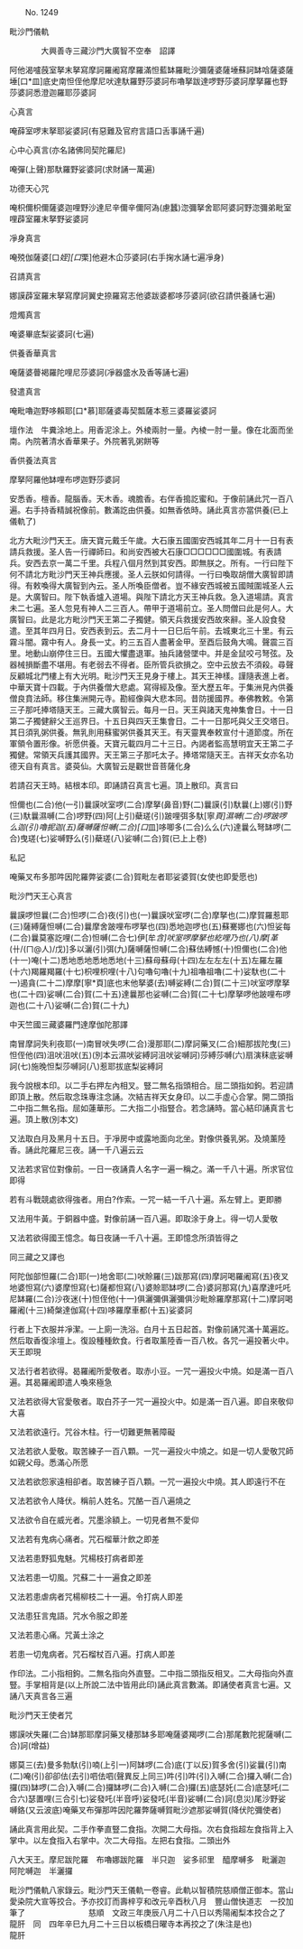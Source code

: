 ﻿　　No. 1249

毗沙門儀軌

　　　　大興善寺三藏沙門大廣智不空奉　詔譯


阿他渴嚧蔇室拏末拏寫摩訶羅阇寫摩羅滿怛藍缽羅毗沙彌薩婆薩埵蘇訶缽唅薩婆薩埵[口*皿]底史南怛侄他摩尼吠達馱羅野莎婆訶布嚕拏跋達啰野莎婆訶摩拏羅也野莎婆訶悉澄迦羅耶莎婆訶

心真言

唵薛室啰末拏耶娑婆訶(有惡難及官府言語口舌事誦千遍)

心中心真言(亦名諸佛同契陀羅尼)

唵彈(上聲)那馱羅野娑婆訶(求財誦一萬遍)

功德天心咒

唵枳儞枳儞薩婆迦哩野沙達尼辛儞辛儞阿溈(慮蠶)淴彌拏舍耶阿婆訶野淴彌弟毗室哩薜室羅末拏野娑婆訶

凈身真言

唵殑伽薩婆[口*姪][口*栗]他避木仚莎婆訶(右手掬水誦七遍凈身)

召請真言

娜謨薜室羅末拏寫摩訶翼史捺羅寫志他婆跋婆都哆莎婆訶(欲召請供養誦七遍)

燈燭真言

唵婆畢底梨娑婆訶(七遍)

供養香華真言

唵薩婆瞢褐羅陀哩尼莎婆訶(凈器盛水及香等誦七遍)

發遣真言

唵毗嚕迦野哆賴耶[口*慕]耶薩婆毒契瓢薩本惹三婆羅娑婆訶

壇作法　牛糞涂地上。用香泥涂上。外棱兩肘一量。內棱一肘一量。像在北面而坐南。內院著清水香華果子。外院著乳粥餅等

香供養法真言

摩拏阿羅他缽哩布啰迦野莎婆訶

安悉香。檀香。龍腦香。天木香。魂膽香。右伴香搗訖蜜和。于像前誦此咒一百八遍。右手持香精誠祝像前。數滿訖由供養。如無香依時。誦此真言亦當供養(已上儀軌了)

北方大毗沙門天王。唐天寶元戴壬午歲。大石康五國圍安西城其年二月十一日有表請兵救援。圣人告一行禪師曰。和尚安西被大石康□□□□□□國圍城。有表請兵。安西去京一萬二千里。兵程八個月然到其安西。即無朕之。所有。一行曰陛下何不請北方毗沙門天王神兵應援。圣人云朕如何請得。一行曰喚取胡僧大廣智即請得。有敕喚得大廣智到內云。圣人所喚臣僧者。豈不緣安西城被五國賊圍城圣人云是。大廣智曰。陛下執香爐入道場。與陛下請北方天王神兵救。急入道場請。真言未二七遍。圣人忽見有神人二三百人。帶甲于道場前立。圣人問僧曰此是何人。大廣智曰。此是北方毗沙門天王第二子獨健。領天兵救援安西故來辭。圣人設食發遣。至其年四月日。安西表到云。去二月十一日巳后午前。去城東北三十里。有云霧斗闇。霧中有人。身長一丈。約三五百人盡著金甲。至酉后鼓角大鳴。聲震三百里。地動山崩停住三日。五國大懼盡退軍。抽兵諸營墜中。并是金鼠咬弓弩弦。及器械損斷盡不堪用。有老弱去不得者。臣所管兵欲損之。空中云放去不須殺。尋聲反顧城北門樓上有大光明。毗沙門天王見身于樓上。其天王神樣。謹隨表進上者。中華天寶十四載。于內供養僧大悲處。寫得經及像。至大歷五年。于集洲見內供養僧良賁法師。移住集洲開元寺。勘經像與大悲本同。昔防援國界。奉佛教敕。令第三子那吒捧塔隨天王。三藏大廣智云。每月一日。天王與諸天鬼神集會日。十一日第二子獨健辭父王巡界日。十五日與四天王集會日。二十一日那吒與父王交塔日。其日須乳粥供養。無乳則用蘇蜜粥供養其天王。有天靈異奉敕宣付十道節度。所在軍領令置形像。祈愿供養。天寶元載四月二十三日。內謁者監高慧明宜天王第二子獨健。常領天兵護其國界。天王第三子那吒太子。捧塔常隨天王。吉祥天女亦名功德天自有真言。婆萸仙。大廣智云是觀世音菩薩化身

若請召天王時。結根本印。即誦請召真言七遍。頂上散印。真言曰

怛儞也(二合)他(一引)曩謨吠室啰(二合)摩拏(鼻音)野(二)曩謨(引)馱曩(上)娜(引)野(三)馱曩濕嚩(二合)啰野(四)阿(上引)蘗瑳(引)跛哩弭多馱[寧*頁]濕嚩(二合)啰跛啰么迦(引)嚕抳迦(五)薩嚩薩怛嚩(二合)[口*皿]哆唧多(二合)么么(六)達曩么弩缽啰(二合)曳瑳(七)娑嚩野么(引)蘗瑳(八)娑嚩(二合)賀(已上上卷)

私記

唵藥叉布多那吽因陀羅弊娑婆(二合)賀毗左者耶娑婆賀(女使也即愛愿也)

毗沙門天王心真言

曩謨啰怛曩(二合)怛啰(二合)夜(引)也(一)曩謨吠室啰(二合)摩拏也(二)摩賀羅惹耶(三)薩縛薩怛嚩(二合)曩摩舍跛哩布啰拏也(四)悉地迦啰也(五)蘇騫娜也(六)怛娑每(二合)曩莫塞訖哩(二合)怛嚩(二合七)伊[牟*含]吠室啰摩拏也紇哩乃也(八)摩[革*(卄/(ㄇ@人)/戊)]多以灑(引)弭(九)薩嚩薩怛嚩(二合)蘇佉縛憾(十)怛儞也(二合)他(十一)唵(十二)悉地悉地悉地悉地(十三)蘇母蘇母(十四)左左左左(十五)左羅左羅(十六)羯羅羯羅(十七)枳哩枳哩(十八)句嚕句嚕(十九)祖嚕祖嚕(二十)娑馱也(二十一)遏貪(二十二)摩摩[寧*頁]底也末他拏婆(去)嚩娑縛(二合)賀(二十三)吠室啰摩拏也(二十四)娑嚩(二合)賀(二十五)達曩那也娑嚩(二合)賀(二十七)摩拏啰他跛哩布啰迦也(二十八)娑嚩(二合)賀(二十九)

中天竺國三藏婆羅門達摩伽陀那譯

南冒摩訶失利夜耶(一)南冒吠失啰(二合)漫那耶(二)摩訶藥叉(二合)細那拔陀曳(三)怛侄他(四)沮吠沮吠(五)(別本云濕吠娑縛訶沮吠娑嚩訶)莎縛莎嚩(六)扇演秣底娑嚩訶(七)施晚怛梨莎嚩訶(八)惹耶拔底梨娑縛訶

我今說根本印。以二手右押左內相叉。豎二無名指頭相合。屈二頭指如鉤。若迎請即頂上散。然后取念珠專注念誦。次結吉祥天女身印。以二手虛心合掌。開二頭指二中指二無名指。屈如蓮華形。二大指二小指豎合。若念誦時。當心結印誦真言七遍。頂上散(別本文)

又法取白月及黑月十五日。于凈房中或露地面向北坐。對像供養乳粥。及燒薰陸香。誦此陀羅尼三夜。誦一千八遍云云

又法若求官位對像前。一日一夜誦貴人名字一遍一稱之。滿一千八十遍。所求官位即得

若有斗戰競處欲得強者。用白?作索。一咒一結一千八十遍。系左臂上。更即勝

又法用牛黃。于銅器中盛。對像前誦一百八遍。即取涂于身上。得一切人愛敬

又法若欲得國王憶念。每日夜誦一千八十遍。王即憶念所須皆得之

同三藏之又譯也

阿陀伽部怛羅(二合)耶(一)地舍耶(二)吠賒羅(三)跋那寫(四)摩訶喝羅阇寫(五)夜叉地婆怛寫(六)婆摩怛寫(七)薩都怛寫(八)婆賒耶缽啰(二合)婆訶那寫(九)喜摩達吒吒尼缽羅(二合)沙夜迷(十)怛侄他(十一)俱灑彌俱灑彌俱沙毗賒羅摩那寫(十二)摩訶喝羅阇(十三)綺槃達伽寫(十四)哆羅摩車都(十五)娑婆訶

行者上下衣服并凈潔。一上廁一洗浴。白月十五日起首。對像前誦咒滿十萬遍訖。然后取香復涂壇上。復設種種飲食。行者取薰陸香一百八枚。各咒一遍投著火中。天王即現

又法行者若欲得。曷羅阇所愛敬者。取赤小豆。一咒一遍投火中燒。如是滿一百八遍。其曷羅阇即遣人喚來極急

又法若欲得大官愛敬者。取白芥子一咒一遍投火中。如是滿一百八遍。即自來敬仰大喜

又法若欲遠行。咒谷木柱。行一切難更無著障礙

又法若欲人愛敬。取苦練子一百八顆。一咒一遍投火中燒之。如是一切人愛敬咒師如親父母。悉滿心所愿

又法若欲怨家遠相卻者。取苦練子百八顆。一咒一遍投火中燒。其人即遠行不在

又法若欲令人降伏。稱前人姓名。咒酪一百八遍燒之

又法欲令自在威光者。咒墨涂額上。一切見者無不愛仰

又法若有鬼病心痛者。咒石榴華汁飲之即差

又法若患野狐鬼魅。咒楊枝打病者即差

又法若患一切風。咒蘇二十一遍食之即差

又法若患虐病者咒楊柳枝二十一遍。令打病人即差

又法患狂言鬼語。咒水令服之即差

又法若患心痛。咒黃土涂之

若患一切鬼病者。咒石榴杖百八遍。打病人即差

作印法。二小指相鉤。二無名指向外直豎。二中指二頭指反相叉。二大母指向外直豎。手掌相背是(以上所說二法中皆用此印)誦此真言數滿。即誦使者真言七遍。又誦八天真言各三遍

毗沙門天王使者咒

娜謨吠失羅(二合)缽那耶摩訶藥叉棲那缽多耶唵薩婆羯啰(二合)那尾數陀抳薩嚩(二合)訶(增益)

娜莫三(去)曼多勃馱(引)喃(上引一)阿缽啰(二合)底(丁以反)賀多舍(引)娑曩(引)南(二)唵(引)卻卻佉(去引)呬佉呬(聲異反上同三)吽(引)吽(引)入嚩(二合)攞入嚩(二合)攞(四)缽啰(二合)入嚩(二合)攞缽啰(二合)入嚩(二合)攞(五)底瑟奼(二合)底瑟吒(二合六)瑟置哩(三合引七)娑發吒(半音呼)娑發吒(半音)娑嚩(二合)訶(息災)尾沙野娑嚩鉻(又云波底)唵藥叉布彈那吽因陀羅弊薩嚩賀毗沙遮那娑嚩賀(降伏陀彌使者)

誦此真言用此契。二手作拳直豎二食指。次開二大母指。次右食指超左食指背上入掌中。以左食指入右掌中。次二大母指。左把右食指。二頭出外

八大天王。摩尼跋陀羅　布嚕娜跋陀羅　半只迦　娑多祁里　醯摩嚩多　毗灑迦　阿陀嚩迦　半灑攞

毗沙門儀軌八家錄云。毗沙門天王儀軌一卷睿。此軌以智積院慈順僧正御本。當山愛染院大宣等挍合。予亦挍訂而壽梓亨和改元辛酉秋八月　豐山僧快道志　一挍加筆了　　　　　　　　慈順　文政三年庚辰八月二十八日以秀陽阇梨本挍合之了　　　　　　　龍肝　同　四年辛巳九月二十三日以板橋日曜寺本再挍之了(朱注是也)　　　　　龍肝
